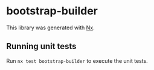 # bootstrap-builder

This library was generated with [Nx](https://nx.dev).

## Running unit tests

Run `nx test bootstrap-builder` to execute the unit tests.
